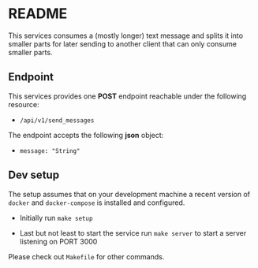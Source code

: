# README

This services consumes a (mostly longer) text message and splits it into smaller parts for later sending to another client that can only consume smaller parts.

## Endpoint
This services provides one **POST** endpoint reachable under the following resource:

* `/api/v1/send_messages`

The endpoint accepts the following **json** object:

* `message: "String"`

## Dev setup
The setup assumes that on your development machine a recent version of `docker` and `docker-compose` is installed and configured.

* Initially run `make setup`

* Last but not least to start the service run `make server` to start a server listening on PORT 3000

Please check out `Makefile` for other commands.
